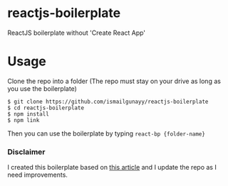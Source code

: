 # reactjs-boilerplate
ReactJS boilerplate without 'Create React App'

# Usage
Clone the repo into a folder (The repo must stay on your drive as long as you use the boilerplate)
``` 
$ git clone https://github.com/ismailgunayy/reactjs-boilerplate
$ cd reactjs-boilerplate
$ npm install
$ npm link
```

Then you can use the boilerplate by typing `react-bp {folder-name}`
 

### Disclaimer
I created this boilerplate based on [this article](https://dev.to/nikhilkumaran/don-t-use-create-react-app-how-you-can-set-up-your-own-reactjs-boilerplate-43l0) and I update the repo as I need improvements.
